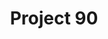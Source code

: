 ---
title: Project 90
description: 
bg_image: images/about/202021-group-council-1-banner.jpg
logo: 
layout: team
subtitle: 
president:
  name: Cassidy Stadel
  title: President
  bio_img: "/images/teams/team-1.jpg"
  email: "Project90UC@gmail.com"
social:
  website: 'http://www.project90.ca/'
  facebook: 'http://facebook.com/project90uc'
  twitter: ''
  instagram: ''
  linkedin: 'https://ca.linkedin.com/company/project-90-ucalgary'
  youtube: ''
draft: true

---